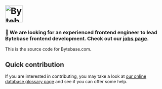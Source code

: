 # <a href="https://bytebase.com"><img alt="Bytebase" src="https://raw.githubusercontent.com/bytebase/bytebase/be87525c1228fe00cdcc3585859664bdd3167aca/frontend/src/assets/logo.svg" height="56px" /></a>

### 🧲 We are looking for an experienced frontend engineer to lead Bytebase frontend development. Check out our [jobs page](https://bytebase.com/jobs).

This is the source code for Bytebase.com.

## Quick contribution

If you are interested in contributing, you may take a look at [our online database glossary page](https://bytebase.com/database-glossary) and see if you can offer some help.
